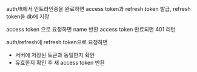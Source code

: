 auth/ft에서 인트라인증을 완료하면 access token과 refresh token 발급, refresh token을 db에 저장

access token 으로 요청하면 name 반환
access token 만료되면 401 리턴

auth/refresh에 refresh token으로 요청하면
  - 서버에 저장된 토큰과 동일한지 확인
  - 유효한지 확인
후 새 access token 반환
